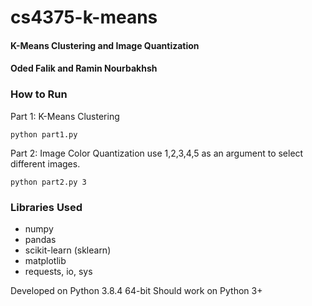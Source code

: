 # cs4375-k-means
#### K-Means Clustering and Image Quantization
#### Oded Falik and Ramin Nourbakhsh

### How to Run
Part 1: K-Means Clustering

    python part1.py

Part 2: Image Color Quantization
    use 1,2,3,4,5 as an argument to select different images.

    python part2.py 3

### Libraries Used
- numpy
- pandas
- scikit-learn (sklearn)
- matplotlib
- requests, io, sys

Developed on Python 3.8.4 64-bit
Should work on Python 3+

